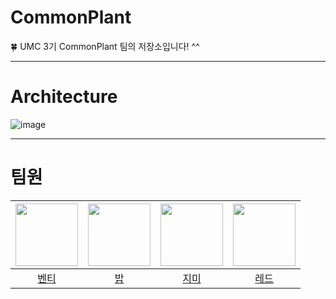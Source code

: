 # CommonPlant

🍀 UMC 3기 CommonPlant 팀의 저장소입니다! ^^

---

# Architecture

![image](https://user-images.githubusercontent.com/55887179/220831439-fd15fefc-9ee6-4355-a1f8-a7da4c7c85bf.png)

---

# 팀원

|<img src="https://github.com/sonshn.png" width="100">|<img src="https://github.com/dhchoi98.png" width="100">|<img src="https://github.com/Bjimin.png" width="100">|<img src="https://github.com/uhyunglee.png" width="100">|
|:---:|:---:|:---:|:---:|
|[벤티](https://github.com/sonshn)|[밥](https://github.com/dhchoi98)|[지미](https://github.com/Bjimin)|[레드](https://github.com/uhyunglee)|
